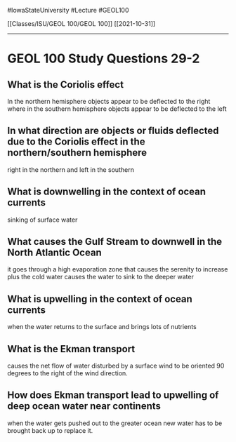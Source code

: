 
#IowaStateUniversity  #Lecture  #GEOL100

[[Classes/ISU/GEOL 100/GEOL 100]] [[2021-10-31]]

---

# GEOL 100 Study Questions 29-2


## What is the Coriolis effect

In the northern hemisphere objects appear to be deflected to the right where in the southern hemisphere objects appear to be deflected to the left

## In what direction are objects or fluids deflected due to the Coriolis effect in the northern/southern hemisphere 

right in the northern and left in the southern

## What is downwelling in the context of ocean currents 

sinking of surface water 


## What causes the Gulf Stream to downwell in the North Atlantic Ocean

it goes through a high evaporation zone that causes the serenity to increase plus the cold water causes the water to sink to the deeper water


## What is upwelling in the context of ocean currents

when the water returns to the surface and brings lots of nutrients 

## What is the Ekman transport

causes the net flow of water disturbed by a surface wind to be oriented 90 degrees to the right of the wind direction. 


## How does Ekman transport lead to upwelling of deep ocean water near continents 

when the water gets pushed out to the greater ocean new water has to be brought back up to replace it. 